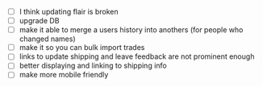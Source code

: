 - [ ] I think updating flair is broken
- [ ] upgrade DB
- [ ] make it able to merge a users history into anothers (for people who changed names)
- [ ] make it so you can bulk import trades
- [ ] links to update shipping and leave feedback are not prominent enough
- [ ] better displaying and linking to shipping info
- [ ] make more mobile friendly

